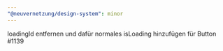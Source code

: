 ```yaml
---
"@neuvernetzung/design-system": minor
---
```


loadingId entfernen und dafür normales isLoading hinzufügen für Button #1139
